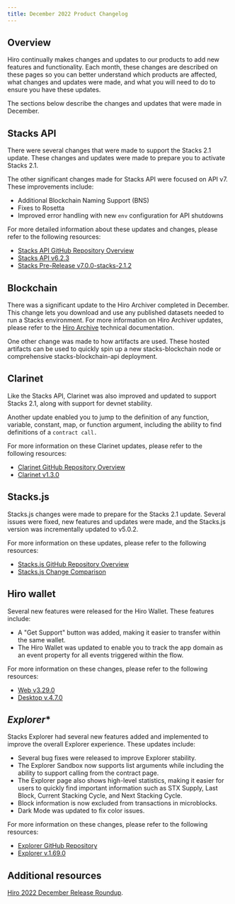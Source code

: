 ```yaml
---
title: December 2022 Product Changelog
---
```


## Overview

Hiro continually makes changes and updates to our products to add new features and functionality. Each month, these changes are described on these pages so you can better understand which products are affected, what changes and updates were made, and what you will need to do to ensure you have these updates.

The sections below describe the changes and updates that were made in December.

## **Stacks API**

There were several changes that were made to support the Stacks 2.1 update. These changes and updates were made to prepare you to activate Stacks 2.1.

The other significant changes made for Stacks API were focused on API v7. These improvements include:
- Additional Blockchain Naming Support (BNS)
- Fixes to Rosetta
- Improved error handling with new `env` configuration for API shutdowns

For more detailed information about these updates and changes, please refer to the following resources:

- [Stacks API GitHub Repository Overview](https://github.com/hirosystems/stacks-blockchain-api/pulse/monthly)
- [Stacks API v6.2.3](https://github.com/hirosystems/stacks-blockchain-api/compare/v6.2.2...v6.2.3)
- [Stacks Pre-Release v7.0.0-stacks-2.1.2](https://github.com/hirosystems/stacks-blockchain-api/releases/tag/v7.0.0-stacks-2.1.2)

## **Blockchain**

There was a significant update to the Hiro Archiver completed in December. This change lets you download and use any published datasets needed to run a Stacks environment. For more information on Hiro Archiver updates, please refer to the [Hiro Archive](/hiro-archive/overview) technical documentation.

One other change was made to how artifacts are used. These hosted artifacts can be used to quickly spin up a new stacks-blockchain node or comprehensive stacks-blockchain-api deployment.

## **Clarinet**

Like the Stacks API, Clarinet was also improved and updated to support Stacks 2.1, along with support for devnet stability. 

Another update enabled you to jump to the definition of any function, variable, constant, map, or function argument, including the ability to find definitions of a `contract call.`

For more information on these Clarinet updates, please refer to the following resources:

- [Clarinet GitHub Repository Overview](https://github.com/hirosystems/clarinet/pulse/monthly)
- [Clarinet v1.3.0](https://github.com/hirosystems/clarinet/releases/tag/v1.3.0)

## **Stacks.js**

Stacks.js changes were made to prepare for the Stacks 2.1 update. Several issues were fixed, new features and updates were made, and the Stacks.js version was incrementally updated to v5.0.2. 

For more information on these updates, please refer to the following resources:

- [Stacks.js GitHub Repository Overview](https://github.com/hirosystems/stacks.js/pulse/monthly)
- [Stacks.js Change Comparison](https://github.com/hirosystems/stacks.js/compare/v5.0.2...v6.0.2)

## **Hiro wallet**

Several new features were released for the Hiro Wallet. These features include:

- A "Get Support" button was added, making it easier to transfer within the same wallet.
- The Hiro Wallet was updated to enable you to track the app domain as an event property for all events triggered within the flow.

For more information on these changes, please refer to the following resources:

- [Web v3.29.0](https://github.com/hirosystems/stacks-wallet-web/compare/v3.28.0...v3.29.0)
- [Desktop v.4.7.0](https://github.com/hirosystems/stacks-wallet/releases/tag/v4.7.0)

## *Explorer**

Stacks Explorer had several new features added and implemented to improve the overall Explorer experience. These updates include:

- Several bug fixes were released to improve Explorer stability.
- The Explorer Sandbox now supports list arguments while including the ability to support calling from the contract page.
- The Explorer page also shows high-level statistics, making it easier for users to quickly find important information such as STX Supply, Last Block, Current Stacking Cycle, and Next Stacking Cycle.
- Block information is now excluded from transactions in microblocks.
- Dark Mode was updated to fix color issues.

For more information on these changes, please refer to the following resources:

- [Explorer GitHub Repository](https://github.com/hirosystems/explorer/pulse/monthly)
- [Explorer v.1.69.0](https://github.com/hirosystems/explorer/releases/tag/v1.69.0)

## Additional resources

[Hiro 2022 December Release Roundup](https://www.hiro.so/blog/release-roundup-december-2022).
